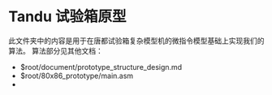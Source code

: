 # Tandu 试验箱原型
此文件夹中的内容是用于在唐都试验箱复杂模型机的微指令模型基础上实现我们的算法。
算法部分见其他文档：
- $root/document/prototype_structure_design.md
- $root/80x86_prototype/main.asm
- 